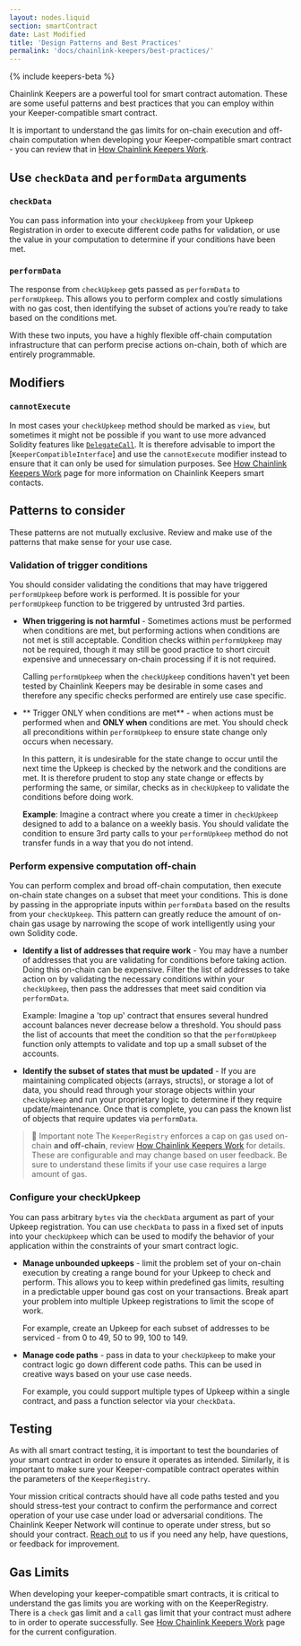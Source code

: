 ```yaml
---
layout: nodes.liquid
section: smartContract
date: Last Modified
title: 'Design Patterns and Best Practices'
permalink: 'docs/chainlink-keepers/best-practices/'
---
```


{% include keepers-beta %}

Chainlink Keepers are a powerful tool for smart contract automation. These are some useful patterns and best practices that you can employ within your Keeper-compatible smart contract.

It is important to understand the gas limits for on-chain execution and off-chain computation when developing your Keeper-compatible smart contract - you can review that in [How Chainlink Keepers Work](../overview/).

## Use `checkData` and `performData` arguments

### `checkData`

You can pass information into your `checkUpkeep` from your Upkeep Registration in order to execute different code paths for validation, or use the value in your computation to determine if your conditions have been met.

<!-- @TODO Insert example of using the checkdata -->

### `performData`

The response from `checkUpkeep` gets passed as `performData` to `performUpkeep`. This allows you to perform complex and costly simulations with no gas cost, then identifying the subset of actions you’re ready to take based on the conditions met.

With these two inputs, you have a highly flexible off-chain computation infrastructure that can perform precise actions on-chain, both of which are entirely programmable.

<!-- @TODO Insert example of using performData -->

## Modifiers

### `cannotExecute`

In most cases your `checkUpkeep` method should be marked as `view`, but sometimes it might not be possible if you want to use more advanced Solidity features like [`DelegateCall`](https://docs.soliditylang.org/en/v0.8.6/introduction-to-smart-contracts.html?highlight=DelegateCall#delegatecall-callcode-and-libraries). It is therefore advisable to import the [`KeeperCompatibleInterface`] and use the `cannotExecute` modifier instead to ensure that it can only be used for simulation purposes. See [How Chainlink Keepers Work](../overview/) page for more information on Chainlink Keepers smart contacts.

## Patterns to consider

These patterns are not mutually exclusive. Review and make use of the patterns that make sense for your use case.

### Validation of trigger conditions

You should consider validating the conditions that may have triggered `performUpkeep` before work is performed. It is possible for your `performUpkeep` function to be triggered by untrusted 3rd parties.

- **When triggering is not harmful** - Sometimes actions must be performed when conditions are met, but performing actions when conditions are not met is still acceptable. Condition checks within `performUpkeep` may not be required, though it may still be good practice to short circuit expensive and unnecessary on-chain processing if it is not required.

  Calling `performUpkeep` when the `checkUpkeep` conditions haven't yet been tested by Chainlink Keepers may be desirable in some cases and therefore any specific checks performed are entirely use case specific.

- ** Trigger ONLY when conditions are met** - when actions must be performed when and **ONLY when** conditions are met. You should check all preconditions within `performUpkeep` to ensure state change only occurs when necessary.

  In this pattern, it is undesirable for the state change to occur until the next time the Upkeep is checked by the network and the conditions are met. It is therefore prudent to stop any state change or effects by performing the same, or similar, checks as in `checkUpkeep` to validate the conditions before doing work.

  **Example**: Imagine a contract where you create a timer in `checkUpkeep` designed to add to a balance on a weekly basis. You should validate the condition to ensure 3rd party calls to your `performUpkeep` method do not transfer funds in a way that you do not intend.

### Perform expensive computation off-chain

You can perform complex and broad off-chain computation, then execute on-chain state changes on a subset that meet your conditions. This is done by passing in the appropriate inputs within `performData` based on the results from your `checkUpkeep`. This pattern can greatly reduce the amount of on-chain gas usage by narrowing the scope of work intelligently using your own Solidity code.

- **Identify a list of addresses that require work** - You may have a number of addresses that you are validating for conditions before taking action. Doing this on-chain can be expensive. Filter the list of addresses to take action on by validating the necessary conditions within your `checkUpkeep`, then pass the addresses that meet said condition via `performData`.

  Example: Imagine a 'top up' contract that ensures several hundred account balances never decrease below a threshold. You should pass the list of accounts that meet the condition so that the `performUpkeep` function only attempts to validate and top up a small subset of the accounts.

- **Identify the subset of states that must be updated** - If you are maintaining complicated objects (arrays, structs), or storage a lot of data, you should read through your storage objects within your `checkUpkeep` and run your proprietary logic to determine if they require update/maintenance. Once that is complete, you can pass the known list of objects that require updates via `performData`.

> 📘 Important note
> The `KeeperRegistry` enforces a cap on gas used on-chain **and off-chain**, review [How Chainlink Keepers Work](../overview/) for details. These are configurable and may change based on user feedback. Be sure to understand these limits if your use case requires a large amount of gas.

### Configure your checkUpkeep

You can pass arbitrary `bytes` via the `checkData` argument as part of your Upkeep registration. You can use `checkData` to pass in a fixed set of inputs into your `checkUpkeep` which can be used to modify the behavior of your application within the constraints of your smart contract logic.

- **Manage unbounded upkeeps** - limit the problem set of your on-chain execution by creating a range bound for your Upkeep to check and perform. This allows you to keep within predefined gas limits, resulting in a predictable upper bound gas cost on your transactions. Break apart your problem into multiple Upkeep registrations to limit the scope of work.

  For example, create an Upkeep for each subset of addresses to be serviced - from 0 to 49, 50 to 99, 100 to 149.

- **Manage code paths** - pass in data to your `checkUpkeep` to make your contract logic go down different code paths. This can be used in creative ways based on your use case needs.

  For example, you could support multiple types of Upkeep within a single contract, and pass a function selector via your `checkData`.

## Testing

As with all smart contract testing, it is important to test the boundaries of your smart contract in order to ensure it operates as intended. Similarly, it is important to make sure your Keeper-compatible contract operates within the parameters of the `KeeperRegistry`.

Your mission critical contracts should have all code paths tested and you should stress-test your contract to confirm the performance and correct operation of your use case under load or adversarial conditions. The Chainlink Keeper Network will continue to operate under stress, but so should your contract. [Reach out](https://forms.gle/WadxnzzjHPtta5Zd9) to us if you need any help, have questions, or feedback for improvement.

## Gas Limits

When developing your keeper-compatible smart contracts, it is critical to understand the gas limits you are working with on the KeeperRegistry. There is a `check` gas limit and a `call` gas limit that your contract must adhere to in order to operate successfully. See [How Chainlink Keepers Work](../overview/) page for the current configuration.

